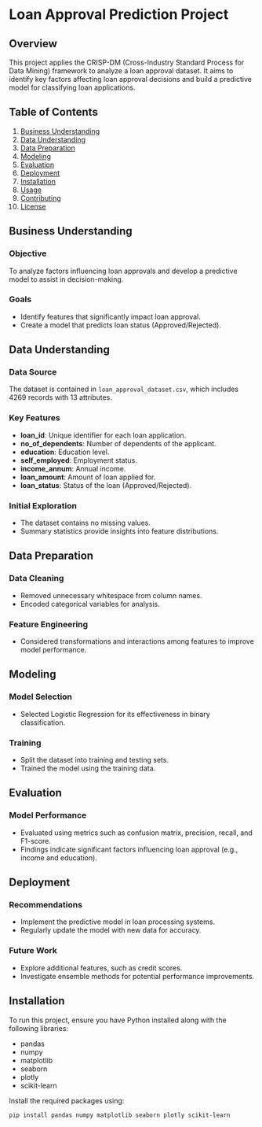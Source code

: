 # Loan Approval Prediction Project

## Overview
This project applies the CRISP-DM (Cross-Industry Standard Process for Data Mining) framework to analyze a loan approval dataset. It aims to identify key factors affecting loan approval decisions and build a predictive model for classifying loan applications.

## Table of Contents
1. [Business Understanding](#business-understanding)
2. [Data Understanding](#data-understanding)
3. [Data Preparation](#data-preparation)
4. [Modeling](#modeling)
5. [Evaluation](#evaluation)
6. [Deployment](#deployment)
7. [Installation](#installation)
8. [Usage](#usage)
9. [Contributing](#contributing)
10. [License](#license)

## Business Understanding
### Objective
To analyze factors influencing loan approvals and develop a predictive model to assist in decision-making.

### Goals
- Identify features that significantly impact loan approval.
- Create a model that predicts loan status (Approved/Rejected).

## Data Understanding
### Data Source
The dataset is contained in `loan_approval_dataset.csv`, which includes 4269 records with 13 attributes.

### Key Features
- **loan_id**: Unique identifier for each loan application.
- **no_of_dependents**: Number of dependents of the applicant.
- **education**: Education level.
- **self_employed**: Employment status.
- **income_annum**: Annual income.
- **loan_amount**: Amount of loan applied for.
- **loan_status**: Status of the loan (Approved/Rejected).

### Initial Exploration
- The dataset contains no missing values.
- Summary statistics provide insights into feature distributions.

## Data Preparation
### Data Cleaning
- Removed unnecessary whitespace from column names.
- Encoded categorical variables for analysis.

### Feature Engineering
- Considered transformations and interactions among features to improve model performance.

## Modeling
### Model Selection
- Selected Logistic Regression for its effectiveness in binary classification.

### Training
- Split the dataset into training and testing sets.
- Trained the model using the training data.

## Evaluation
### Model Performance
- Evaluated using metrics such as confusion matrix, precision, recall, and F1-score.
- Findings indicate significant factors influencing loan approval (e.g., income and education).

## Deployment
### Recommendations
- Implement the predictive model in loan processing systems.
- Regularly update the model with new data for accuracy.

### Future Work
- Explore additional features, such as credit scores.
- Investigate ensemble methods for potential performance improvements.

## Installation
To run this project, ensure you have Python installed along with the following libraries:
- pandas
- numpy
- matplotlib
- seaborn
- plotly
- scikit-learn

Install the required packages using:

```bash
pip install pandas numpy matplotlib seaborn plotly scikit-learn

